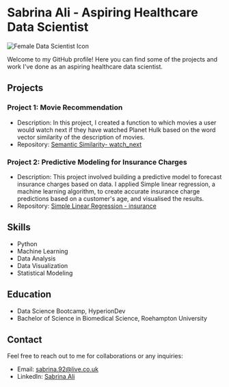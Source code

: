# Sabrina Ali - Aspiring Healthcare Data Scientist

![Female Data Scientist Icon]([https://www.google.com/url-to-your-image.jpg](https://www.google.com/search?q=+female+data+scientist+icon&tbm=isch&ved=2ahUKEwiX-6y5uPn_AhXdsCcCHRBcBGoQ2-cCegQIABAA&oq=+female+data+scientist+icon&gs_lcp=CgNpbWcQAzIECCMQJ1DVB1i0HmDrIGgIcAB4AIABO4gBqASSAQIxMZgBAKABAaoBC2d3cy13aXotaW1nwAEB&sclient=img&ei=bl2mZJeMLt3hnsEPkLiR0AY&bih=746&biw=1536&rlz=1C1CHBF_en-GBGB1057GB1057#imgrc=WQLkwrDrr5-jtM))

Welcome to my GitHub profile! Here you can find some of the projects and work I've done as an aspiring healthcare data scientist.

## Projects

### Project 1: Movie Recommendation
- Description: In this project, I created a function to which movies a user would watch
next if they have watched Planet Hulk based on the word vector similarity of the description of movies.
- Repository: [Semantic Similarity- watch_next ](https://github.com/mssci92/finalCapstone/blob/main/watch_next.py)

### Project 2: Predictive Modeling for Insurance Charges
- Description: This project involved building a predictive model to forecast insurance charges based on data. I applied Simple linear regression, a machine learning algorithm, to create accurate insurance charge predictions based on a customer's age, and visualised the results.
- Repository: [Simple Linear Regression - insurance](https://github.com/mssci92/finalCapstone/blob/main/Simple%2Blinear%2Bregression%2Binsurance.ipynb)

## Skills

- Python
- Machine Learning
- Data Analysis
- Data Visualization
- Statistical Modeling

## Education

- Data Science Bootcamp, HyperionDev
- Bachelor of Science in Biomedical Science, Roehampton University

## Contact

Feel free to reach out to me for collaborations or any inquiries:
- Email: sabrina.92@live.co.uk
- LinkedIn: [Sabrina Ali](https://www.linkedin.com/in/sabrinaali92/)

